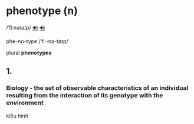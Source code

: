 # phenotype (n)

/ˈfiːnətaɪp/ [🔊](https://www.oxfordlearnersdictionaries.com/media/english/uk_pron/p/phe/pheno/phenotype__gb_1.mp3) [🔊](https://www.oxfordlearnersdictionaries.com/media/english/us_pron/p/phe/pheno/phenotype__us_1.mp3)

phe-no-type /ˈfiː-nə-taɪp/

plural **phenotypes**

## 1. 

### Biology - the set of observable characteristics of an individual resulting from the interaction of its genotype with the environment

kiểu hình